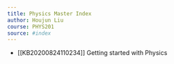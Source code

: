 ```yaml
---
title: Physics Master Index
author: Houjun Liu
course: PHYS201
source: #index
---
```


* [[KB20200824110234]] Getting started with Physics